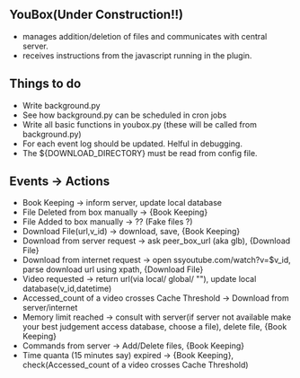 YouBox(Under Construction!!)
------------

* manages addition/deletion of files and communicates with central server.
* receives instructions from the javascript running in the plugin.


Things to do
-------------

* Write background.py
* See how background.py can be scheduled in cron jobs
* Write all basic functions in youbox.py (these will be called from background.py)
* For each event log should be updated. Helful in debugging.
* The ${DOWNLOAD_DIRECTORY} must be read from config file.


Events -> Actions
-----------

* Book Keeping -> inform server, update local database
* File Deleted from box manually -> {Book Keeping}
* File Added to box manually -> ?? (Fake files ?)
* Download File(url,v_id) -> download, save, {Book Keeping}
* Download from server request -> ask peer_box_url (aka glb), {Download File}
* Download from internet request -> open ssyoutube.com/watch?v=$v_id, parse download url using xpath, {Download File}
* Video requested -> return url(via local/ global/ ""), update local database(v_id,datetime)
* Accessed_count of a video crosses Cache Threshold -> Download from server/internet
* Memory limit reached -> consult with server(if server not available make your best judgement access database, choose a file), delete file, {Book Keeping}
* Commands from server -> Add/Delete files, {Book Keeping}
* Time quanta (15 minutes say) expired -> {Book Keeping}, check(Accessed_count of a video crosses Cache Threshold)